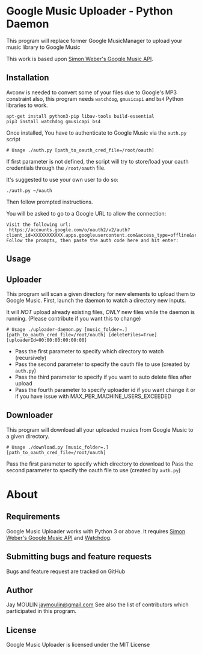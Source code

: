 Google Music Uploader - Python Daemon
=====================================

This program will replace former Google MusicManager to upload your music library to Google Music

This work is based upon [Simon Weber's Google Music API](https://github.com/simon-weber/gmusicapi).

Installation
------------

Avconv is needed to convert some of your files due to Google's MP3 constraint
also, this program needs `watchdog`, `gmusicapi` and `bs4` Python libraries to work. 

```
apt-get install python3-pip libav-tools build-essential
pip3 install watchdog gmusicapi bs4
```

Once installed, You have to authenticate to Google Music via the `auth.py` script 

```
# Usage ./auth.py [path_to_oauth_cred_file=/root/oauth]
```

If first parameter is not defined, the script will try to store/load your oauth credentials through the `/root/oauth` file.

It's suggested to use your own user to do so:
```
./auth.py ~/oauth
```
Then follow prompted instructions.

You will be asked to go to a Google URL to allow the connection:

```
Visit the following url:
 https://accounts.google.com/o/oauth2/v2/auth?client_id=XXXXXXXXXXX.apps.googleusercontent.com&access_type=offline&scope=https%3A%2F%2Fwww.googleapis.com%2Fauth%2Fmusicmanager&response_type=code&redirect_uri=urn%3Aietf%3Awg%3Aoauth%3A2.0%3Aoob
Follow the prompts, then paste the auth code here and hit enter: 
```

Usage
-----

## Uploader

This program will scan a given directory for new elements to upload them to Google Music.
First, launch the daemon to watch a directory new inputs.

It will *NOT* upload already existing files, *ONLY* new files while the daemon is running. (Please contribute if you want this to change)

```
# Usage ./uploader-daemon.py [music_folder=.] [path_to_oauth_cred_file=/root/oauth] [deleteFiles=True] [uploaderId=00:00:00:00:00:00]
```

- Pass the first parameter to specify which directory to watch (recursively)
- Pass the second parameter to specify the oauth file to use (created by `auth.py`)
- Pass the third parameter to specify if you want to auto delete files after upload
- Pass the fourth parameter to specify uploader id if you want change it or if you have issue with MAX_PER_MACHINE_USERS_EXCEEDED

## Downloader

This program will download all your uploaded musics from Google Music to a given directory.

```
# Usage ./download.py [music_folder=.] [path_to_oauth_cred_file=/root/oauth]
```

Pass the first parameter to specify which directory to download to
Pass the second parameter to specify the oauth file to use (created by `auth.py`)

About
=====

Requirements
-----------

Google Music Uploader works with Python 3 or above.
It requires [Simon Weber's Google Music API](https://github.com/simon-weber/gmusicapi) and [Watchdog](https://pypi.python.org/pypi/watchdog).

Submitting bugs and feature requests
------------------------------------

Bugs and feature request are tracked on GitHub

Author
------

Jay MOULIN jaymoulin@gmail.com See also the list of contributors which participated in this program.

License
-------

Google Music Uploader is licensed under the MIT License
